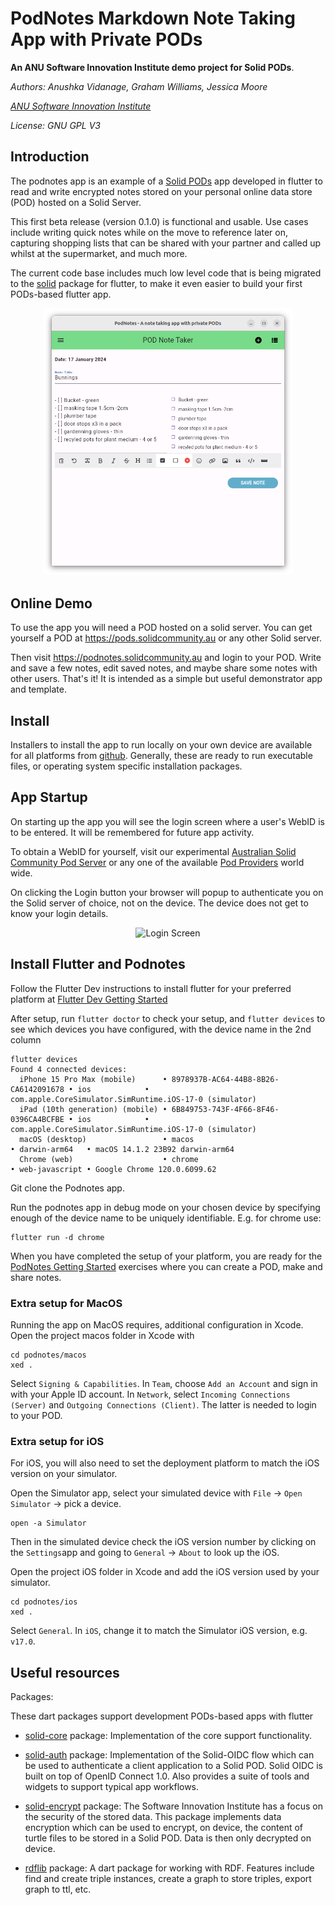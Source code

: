 # PodNotes Markdown Note Taking App with Private PODs

**An ANU Software Innovation Institute demo project for Solid PODs**.

*Authors: Anushka Vidanage, Graham Williams, Jessica Moore*

*[ANU Software Innovation Institute](https://sii.anu.edu.au)*

*License: GNU GPL V3*

## Introduction

The podnotes app is an example of a [Solid
PODs](https://solidproject.org/about) app developed in flutter to read
and write encrypted notes stored on your personal online data store
(POD) hosted on a Solid Server.

This first beta release (version 0.1.0) is functional and usable. Use
cases include writing quick notes while on the move to reference later
on, capturing shopping lists that can be shared with your partner and
called up whilst at the supermarket, and much more.

The current code base includes much low level code that is being
migrated to the [solid](https://github.com/anusii/solid) package for
flutter, to make it even easier to build your first PODs-based flutter
app.

<div align="center">
	<img
	src="images/shopping.png"
	alt="Login Screen" width="400">
</div>



## Online Demo

To use the app you will need a POD hosted on a solid server. You can
get yourself a POD at https://pods.solidcommunity.au or any other Solid
server.

Then visit https://podnotes.solidcommunity.au and login to your
POD. Write and save a few notes, edit saved notes, and maybe share
some notes with other users. That's it! It is intended as a simple but
useful demonstrator app and template.

## Install

Installers to install the app to run locally on your own device are
available for all platforms from <a
href="https://github.com/anusii/podnotes/tree/main/installers">github</a>. Generally,
these are ready to run executable files, or operating system specific
installation packages.

## App Startup

On starting up the app you will see the login screen where a user's
WebID is to be entered. It will be remembered for future app
activity.

To obtain a WebID for yourself, visit our experimental
[Australian Solid Community Pod
Server](https://pods.solidcommunity.au/.account/login/password/register/)
or any one of the available [Pod
Providers](https://solidproject.org/users/get-a-pod) world wide.

On clicking the Login button your browser will popup to authenticate you
on the Solid server of choice, not on the device. The device does not
get to know your login details.

<div align="center">
	<img
	src="images/login.png"
	alt="Login Screen" width="400">
</div>

## Install Flutter and Podnotes<a name="install"></a>

Follow the Flutter Dev instructions to install flutter for your
preferred platform at [Flutter Dev Getting
Started](https://docs.flutter.dev/get-started/install)

After setup, run `flutter doctor` to check your setup, and `flutter
devices` to see which devices you have configured, with the device
name in the 2nd column

```
flutter devices
Found 4 connected devices:
  iPhone 15 Pro Max (mobile)      • 8978937B-AC64-44B8-8B26-CA6142091678 • ios            • com.apple.CoreSimulator.SimRuntime.iOS-17-0 (simulator)
  iPad (10th generation) (mobile) • 6B849753-743F-4F66-8F46-0396CA4BCFBE • ios            • com.apple.CoreSimulator.SimRuntime.iOS-17-0 (simulator)
  macOS (desktop)                 • macos                                • darwin-arm64   • macOS 14.1.2 23B92 darwin-arm64
  Chrome (web)                    • chrome                               • web-javascript • Google Chrome 120.0.6099.62
```

Git clone the Podnotes app.

Run the podnotes app in debug mode on your chosen device by specifying
enough of the device name to be uniquely identifiable. E.g. for chrome
use:

```
flutter run -d chrome
```

When you have completed the setup of your platform, you are ready for
the [PodNotes Getting Started](exercises/README.md) exercises where
you can create a POD, make and share notes.

### Extra setup for MacOS<a name="extra_for_macos"></a>

Running the app on MacOS requires, additional configuration in
Xcode. Open the project macos folder in Xcode with

```
cd podnotes/macos
xed .
```

Select `Signing & Capabilities`. In `Team`, choose `Add an Account`
and sign in with your Apple ID account. In `Network`, select `Incoming
Connections (Server)` and `Outgoing Connections (Client)`. The latter
is needed to login to your POD.

### Extra setup for iOS<a name="extra_for_ios"></a>

For iOS, you will also need to set the deployment platform to match
the iOS version on your simulator.

Open the Simulator app, select your simulated device with `File` ->
`Open Simulator` -> pick a device.

```
open -a Simulator
```

Then in the simulated device check the iOS version number by clicking
on the `Settings`app and going to `General` -> `About` to look up the
iOS.

Open the project iOS folder in Xcode and add the iOS version used by
your simulator.

```
cd podnotes/ios
xed .
```

Select `General`. In `iOS`, change it to match the Simulator iOS
version, e.g. `v17.0`.


## Useful resources

Packages:

These dart packages support development PODs-based apps with flutter

- [solid-core](https://pub.dev/packages/solid_core) package:
  Implementation of the core support functionality.
  
- [solid-auth](https://pub.dev/packages/solid_auth) package:
  Implementation of the Solid-OIDC flow which can be used to
  authenticate a client application to a Solid POD. Solid OIDC is
  built on top of OpenID Connect 1.0. Also provides a suite of tools
  and widgets to support typical app workflows.

- [solid-encrypt](https://pub.dev/packages/solid_encrypt) package: The
  Software Innovation Institute has a focus on the security of the
  stored data. This package implements data encryption which can be
  used to encrypt, on device, the content of turtle files to be stored
  in a Solid POD. Data is then only decrypted on device.

- [rdflib](https://pub.dev/packages/rdflib) package: A dart package
  for working with RDF. Features include find and create triple
  instances, create a graph to store triples, export graph to ttl,
  etc.
